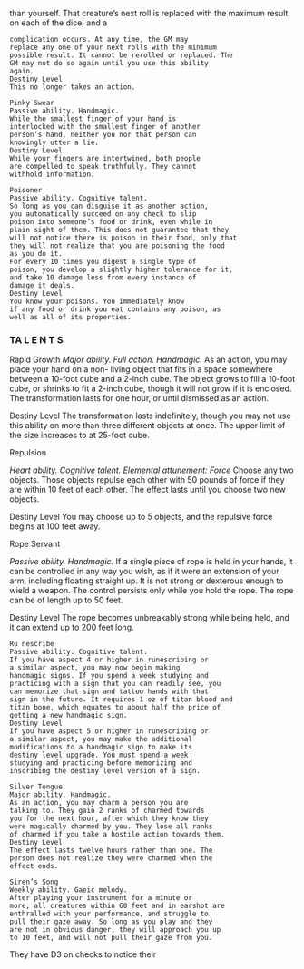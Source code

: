 than yourself. That creature’s next roll is replaced
with the maximum result on each of the dice, and a

```
complication occurs. At any time, the GM may
replace any one of your next rolls with the minimum
possible result. It cannot be rerolled or replaced. The
GM may not do so again until you use this ability
again.
Destiny Level
This no longer takes an action.
```

```
Pinky Swear
Passive ability. Handmagic.
While the smallest finger of your hand is
interlocked with the smallest finger of another
person’s hand, neither you nor that person can
knowingly utter a lie.
Destiny Level
While your fingers are intertwined, both people
are compelled to speak truthfully. They cannot
withhold information.
```

```
Poisoner
Passive ability. Cognitive talent.
So long as you can disguise it as another action,
you automatically succeed on any check to slip
poison into someone’s food or drink, even while in
plain sight of them. This does not guarantee that they
will not notice there is poison in their food, only that
they will not realize that you are poisoning the food
as you do it.
For every 10 times you digest a single type of
poison, you develop a slightly higher tolerance for it,
and take 10 damage less from every instance of
damage it deals.
Destiny Level
You know your poisons. You immediately know
if any food or drink you eat contains any poison, as
well as all of its properties.
```

### TA L E N T S

Rapid Growth
_Major ability. Full action. Handmagic._
As an action, you may place your hand on a non-
living object that fits in a space somewhere between
a 10-foot cube and a 2-inch cube. The object grows
to fill a 10-foot cube, or shrinks to fit a 2-inch cube,
though it will not grow if it is enclosed. The
transformation lasts for one hour, or until dismissed
as an action.

Destiny Level
The transformation lasts indefinitely, though you
may not use this ability on more than three different
objects at once. The upper limit of the size increases
to at 25-foot cube.

Repulsion

_Heart ability. Cognitive talent. Elemental attunement: Force_
Choose any two objects. Those objects repulse
each other with 50 pounds of force if they are within
10 feet of each other. The effect lasts until you
choose two new objects.

Destiny Level
You may choose up to 5 objects, and the
repulsive force begins at 100 feet away.

Rope Servant

_Passive ability. Handmagic._
If a single piece of rope is held in your hands, it
can be controlled in any way you wish, as if it were
an extension of your arm, including floating straight
up. It is not strong or dexterous enough to wield a
weapon. The control persists only while you hold the
rope. The rope can be of length up to 50 feet.

Destiny Level
The rope becomes unbreakably strong while
being held, and it can extend up to 200 feet long.

```
Ru nescribe
Passive ability. Cognitive talent.
If you have aspect 4 or higher in runescribing or
a similar aspect, you may now begin making
handmagic signs. If you spend a week studying and
practicing with a sign that you can readily see, you
can memorize that sign and tattoo hands with that
sign in the future. It requires 1 oz of titan blood and
titan bone, which equates to about half the price of
getting a new handmagic sign.
Destiny Level
If you have aspect 5 or higher in runescribing or
a similar aspect, you may make the additional
modifications to a handmagic sign to make its
destiny level upgrade. You must spend a week
studying and practicing before memorizing and
inscribing the destiny level version of a sign.
```

```
Silver Tongue
Major ability. Handmagic.
As an action, you may charm a person you are
talking to. They gain 2 ranks of charmed towards
you for the next hour, after which they know they
were magically charmed by you. They lose all ranks
of charmed if you take a hostile action towards them.
Destiny Level
The effect lasts twelve hours rather than one. The
person does not realize they were charmed when the
effect ends.
```

```
Siren’s Song
Weekly ability. Gaeic melody.
After playing your instrument for a minute or
more, all creatures within 60 feet and in earshot are
enthralled with your performance, and struggle to
pull their gaze away. So long as you play and they
are not in obvious danger, they will approach you up
to 10 feet, and will not pull their gaze from you.
```

They have D3 on checks to notice their